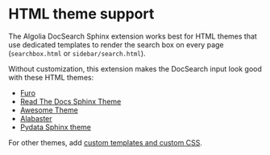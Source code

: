 # HTML theme support

The Algolia DocSearch Sphinx extension works best for HTML themes that use dedicated templates to render the search box on every page
(`searchbox.html` or `sidebar/search.html`).

Without customization, this extension makes the DocSearch input look good with these HTML themes:

- [Furo](https://pradyunsg.me/furo/)
- [Read The Docs Sphinx Theme](https://sphinx-rtd-theme.readthedocs.io/en/stable/)
- [Awesome Theme](https://sphinxawesome.xyz/)
- [Alabaster](https://alabaster.readthedocs.io/en/latest/)
- [Pydata Sphinx theme](https://pydata-sphinx-theme.readthedocs.io/en/stable/)

For other themes, add [custom templates and custom CSS](/customization.md).
